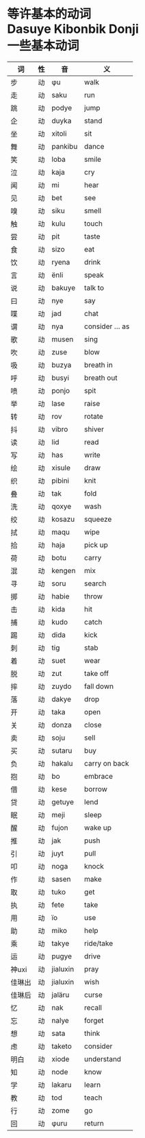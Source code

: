 # 等许基本的动词<br>Dasuye Kibonbik Donji<br>一些基本动词

|词|性|音|义|
|-|-|-|-|
|步|动|φu|walk|
|走|动|saku|run|
|跳|动|podye|jump|
|企|动|duyka|stand|
|坐|动|xitoli|sit|
|舞|动|pankibu|dance|
|笑|动|loba|smile|
|泣|动|kaja|cry|
|闻|动|mi|hear|
|见|动|bet|see|
|嗅|动|siku|smell|
|触|动|kulu|touch|
|尝|动|pit|taste|
|食|动|sizo|eat|
|饮|动|ryena|drink|
|言|动|ënli|speak|
|说|动|bakuye|talk to|
|曰|动|nye|say|
|喋|动|jad|chat|
|谓|动|nya|consider … as|
|歌|动|musen|sing|
|吹|动|zuse|blow|
|吸|动|buzya|breath in|
|呼|动|busyi|breath out|
|喷|动|ponjo|spit|
|举|动|lase|raise|
|转|动|rov|rotate|
|抖|动|vibro|shiver|
|读|动|lid|read|
|写|动|has|write|
|绘|动|xisule|draw|
|织|动|pibini|knit|
|叠|动|tak|fold|
|洗|动|qoxye|wash|
|绞|动|kosazu|squeeze|
|拭|动|maqu|wipe|
|拾|动|haja|pick up|
|荷|动|botu|carry|
|混|动|kengen|mix|
|寻|动|soru|search|
|掷|动|habie|throw|
|击|动|kida|hit|
|捕|动|kudo|catch|
|踢|动|dida|kick|
|刺|动|tig|stab|
|着|动|suet|wear|
|脱|动|zut|take off|
|摔|动|zuydo|fall down|
|落|动|dakye|drop|
|开|动|taka|open|
|关|动|donza|close|
|卖|动|soju|sell|
|买|动|sutaru|buy|
|负|动|hakalu|carry on back|
|抱|动|bo|embrace|
|借|动|kese|borrow|
|贷|动|getuye|lend|
|眠|动|meji|sleep|
|醒|动|fujon|wake up|
|推|动|jak|push|
|引|动|juyt|pull|
|叩|动|noga|knock|
|作|动|sasen|make|
|取|动|tuko|get|
|执|动|fete|take|
|用|动|ïo|use|
|助|动|miko|help|
|乘|动|takye|ride/take|
|运|动|pugye|drive|
|神uxi|动|jialuxin|pray|
|佳琳出|动|jialuxin|wish|
|佳琳后|动|jaläru|curse|
|忆|动|nak|recall|
|忘|动|nalye|forget|
|想|动|sata|think|
|虑|动|taketo|consider|
|明白|动|xiode|understand|
|知|动|node|know|
|学|动|lakaru|learn|
|教|动|tod|teach|
|行|动|zome|go|
|回|动|φuru|return|
